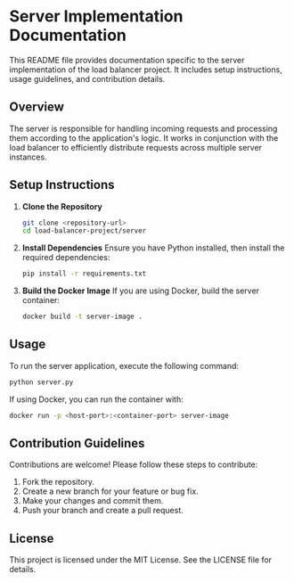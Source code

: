 # Server Implementation Documentation

This README file provides documentation specific to the server implementation of the load balancer project. It includes setup instructions, usage guidelines, and contribution details.

## Overview

The server is responsible for handling incoming requests and processing them according to the application's logic. It works in conjunction with the load balancer to efficiently distribute requests across multiple server instances.

## Setup Instructions

1. **Clone the Repository**
   ```bash
   git clone <repository-url>
   cd load-balancer-project/server
   ```

2. **Install Dependencies**
   Ensure you have Python installed, then install the required dependencies:
   ```bash
   pip install -r requirements.txt
   ```

3. **Build the Docker Image**
   If you are using Docker, build the server container:
   ```bash
   docker build -t server-image .
   ```

## Usage

To run the server application, execute the following command:
```bash
python server.py
```

If using Docker, you can run the container with:
```bash
docker run -p <host-port>:<container-port> server-image
```

## Contribution Guidelines

Contributions are welcome! Please follow these steps to contribute:

1. Fork the repository.
2. Create a new branch for your feature or bug fix.
3. Make your changes and commit them.
4. Push your branch and create a pull request.

## License

This project is licensed under the MIT License. See the LICENSE file for details.